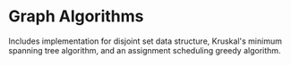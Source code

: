 # Graph Algorithms

Includes implementation for disjoint set data structure, Kruskal's minimum spanning tree algorithm, and 
an assignment scheduling greedy algorithm.
